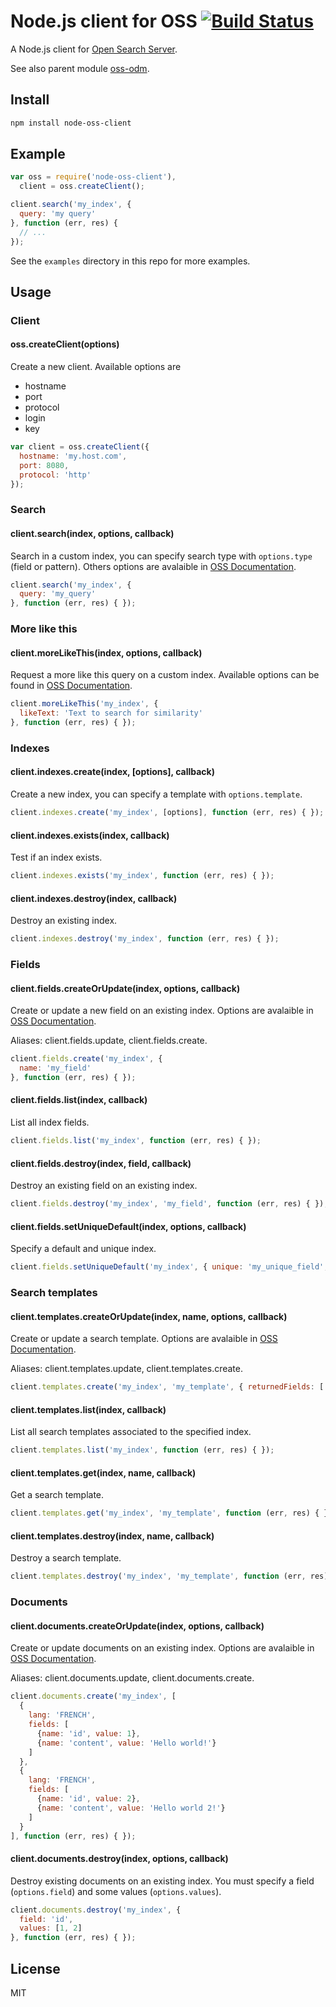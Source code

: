 # Node.js client for OSS [![Build Status](https://travis-ci.org/lemonde/node-oss-client.png?branch=master)](https://travis-ci.org/lemonde/node-oss-client)

A Node.js client for [Open Search Server](http://www.open-search-server.com/).

See also parent module [oss-odm](https://github.com/lemonde/oss-odm).


## Install

```sh
npm install node-oss-client
```


## Example
```js
var oss = require('node-oss-client'),
  client = oss.createClient();

client.search('my_index', {
  query: 'my query'
}, function (err, res) {
  // ...
});
```
See the `examples` directory in this repo for more examples.


## Usage

### Client

#### oss.createClient(options)

Create a new client. Available options are
* hostname
* port
* protocol
* login
* key

```js
var client = oss.createClient({
  hostname: 'my.host.com',
  port: 8080,
  protocol: 'http'
});
```

### Search

#### client.search(index, options, callback)

Search in a custom index, you can specify search type with `options.type` (field or pattern). Others options are avalaible in [OSS Documentation](https://github.com/jaeksoft/opensearchserver/wiki/Search-field).

```js
client.search('my_index', {
  query: 'my_query'
}, function (err, res) { });
```

### More like this

#### client.moreLikeThis(index, options, callback)

Request a more like this query on a custom index. Available options can be found in [OSS Documentation](http://www.opensearchserver.com/documentation/api_v2/more-like-this/query.html).

```js
client.moreLikeThis('my_index', {
  likeText: 'Text to search for similarity'
}, function (err, res) { });
```

### Indexes

#### client.indexes.create(index, [options], callback)

Create a new index, you can specify a template with `options.template`.

```js
client.indexes.create('my_index', [options], function (err, res) { });
```

#### client.indexes.exists(index, callback)

Test if an index exists.

```js
client.indexes.exists('my_index', function (err, res) { });
```

#### client.indexes.destroy(index, callback)

Destroy an existing index.

```js
client.indexes.destroy('my_index', function (err, res) { });
```

### Fields

#### client.fields.createOrUpdate(index, options, callback)

Create or update a new field on an existing index. Options are avalaible in [OSS Documentation](https://github.com/jaeksoft/opensearchserver/wiki/Field-create-update).

Aliases: client.fields.update, client.fields.create.

```js
client.fields.create('my_index', {
  name: 'my_field'
}, function (err, res) { });
```

#### client.fields.list(index, callback)

List all index fields.

```js
client.fields.list('my_index', function (err, res) { });
```

#### client.fields.destroy(index, field, callback)

Destroy an existing field on an existing index.

```js
client.fields.destroy('my_index', 'my_field', function (err, res) { });
```

#### client.fields.setUniqueDefault(index, options, callback)

Specify a default and unique index.

```js
client.fields.setUniqueDefault('my_index', { unique: 'my_unique_field', default: 'my_default_field' }, function (err, res) { });
```

### Search templates

#### client.templates.createOrUpdate(index, name, options, callback)

Create or update a search template. Options are avalaible in [OSS Documentation](https://github.com/jaeksoft/opensearchserver/wiki/Search-template-field-set).

Aliases: client.templates.update, client.templates.create.

```js
client.templates.create('my_index', 'my_template', { returnedFields: ['my_field'] }, function (err, res) { });
```

#### client.templates.list(index, callback)

List all search templates associated to the specified index.

```js
client.templates.list('my_index', function (err, res) { });
````

#### client.templates.get(index, name, callback)

Get a search template.

```js
client.templates.get('my_index', 'my_template', function (err, res) { });
```

#### client.templates.destroy(index, name, callback)

Destroy a search template.

```js
client.templates.destroy('my_index', 'my_template', function (err, res) { });
```

### Documents

#### client.documents.createOrUpdate(index, options, callback)

Create or update documents on an existing index. Options are avalaible in [OSS Documentation](https://github.com/jaeksoft/opensearchserver/wiki/Document-put-JSON).

Aliases: client.documents.update, client.documents.create.

```js
client.documents.create('my_index', [
  {
    lang: 'FRENCH',
    fields: [
      {name: 'id', value: 1},
      {name: 'content', value: 'Hello world!'}
    ]
  },
  {
    lang: 'FRENCH',
    fields: [
      {name: 'id', value: 2},
      {name: 'content', value: 'Hello world 2!'}
    ]
  }
], function (err, res) { });
```

#### client.documents.destroy(index, options, callback)

Destroy existing documents on an existing index. You must specify a field (`options.field`) and some values (`options.values`).

```js
client.documents.destroy('my_index', {
  field: 'id',
  values: [1, 2]
}, function (err, res) { });
```


## License

MIT
